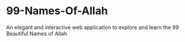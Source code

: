 # 99-Names-Of-Allah
An elegant and interactive web application to explore and learn the 99 Beautiful Names of Allah
